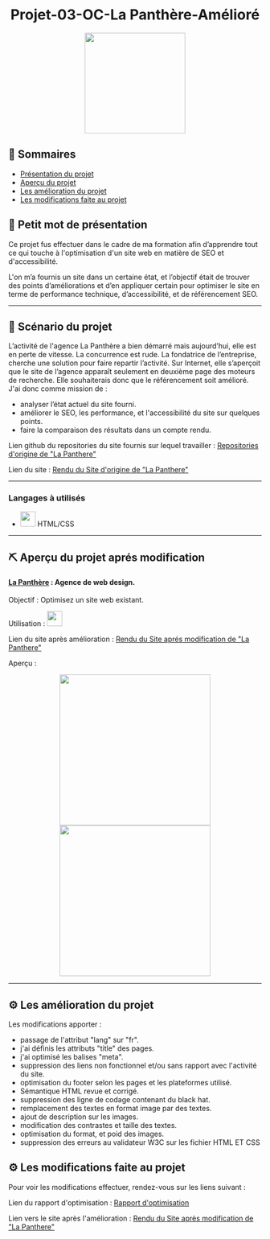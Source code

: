 <h1 align="center">Projet-03-OC-La Panthère-Amélioré</h1>

<div align="center"><img height="200" src="https://i31.servimg.com/u/f31/13/52/99/79/logo210.png"></div>

## 📝 Sommaires

- [Présentation du projet](#présentation)
- [Aperçu du projet](#projet)
- [Les amélioration du projet](#amelioration)
- [Les modifications faite au projet](#modification)

## 💭 Petit mot de présentation <a name = "présentation"></a>

Ce projet fus effectuer dans le cadre de ma formation afin d’apprendre tout ce qui touche à l'optimisation d'un site web en matière de SEO et d'accessibilité.

L'on m’a fournis un site dans un certaine état, et l’objectif était de trouver des points d’améliorations et d’en appliquer certain pour optimiser le site en terme de performance technique, d’accessibilité, et de référencement SEO.

---

## :movie_camera: Scénario du projet

L’activité de l'agence La Panthère a bien démarré mais aujourd’hui, elle est en perte de vitesse. La concurrence est rude. La fondatrice de l’entreprise, cherche une solution pour faire repartir l’activité. Sur Internet, elle s’aperçoit que le site de l’agence apparaît seulement en deuxième page des moteurs de recherche. Elle souhaiterais donc que le référencement soit amélioré.
J'ai donc comme mission de :

- analyser l’état actuel du site fourni.
- améliorer le SEO, les performance, et l'accessibilité du site sur quelques points.
- faire la comparaison des résultats dans un compte rendu.

Lien github du repositories du site fournis sur lequel travailler : [Repositories d'origine de "La Panthere"](https://github.com/SheppardShepp/Starting-website-2-initial)

Lien du site : [Rendu du Site d'origine de "La Panthere"](https://sheppardshepp.github.io/Starting-website-2-initial/)

---

### Langages à utilisés

- <img height="30" src="https://i31.servimg.com/u/f31/13/52/99/79/logo_h11.png"> HTML/CSS

---

## ⛏️ Aperçu du projet aprés modification <a name = "projet"></a>

#### [La Panthère](https://sheppardshepp.github.io/Projet-03-OC-website-modifier/) <a name = "lapanthere"></a> : Agence de web design.

Objectif : Optimisez un site web existant.

Utilisation : <img height="30" src="https://i31.servimg.com/u/f31/13/52/99/79/logo_h11.png">

Lien du site après amélioration : [Rendu du Site aprés modification de "La Panthere"](https://sheppardshepp.github.io/Starting-website-2-ameliore/)

Aperçu :

<div align="center"><img height="300" src="https://i31.servimg.com/u/f31/13/52/99/79/lapant10.png"> <img height="300" src="https://i31.servimg.com/u/f31/13/52/99/79/lapant10.jpg"></div>

---

## :gear: Les amélioration du projet <a name = "amelioration"></a>

Les modifications apporter :

- passage de l'attribut "lang" sur "fr".
- j'ai définis les attributs "title" des pages.
- j'ai optimisé les balises "meta".
- suppression des liens non fonctionnel et/ou sans rapport avec l'activité du site.
- optimisation du footer selon les pages et les plateformes utilisé.
- Sémantique HTML revue et corrigé.
- suppression des ligne de codage contenant du black hat.
- remplacement des textes en format image par des textes.
- ajout de description sur les images.
- modification des contrastes et taille des textes.
- optimisation du format, et poid des images.
- suppression des erreurs au validateur W3C sur les fichier HTML ET CSS

## :gear: Les modifications faite au projet <a name = "modification"></a>

Pour voir les modifications effectuer, rendez-vous sur les liens suivant :

Lien du rapport d'optimisation : [Rapport d'optimisation](https://drive.google.com/file/d/1nsx-KxDRQk3YTt3E-iGQbsbZXRxyjidV/view?usp=sharing)

Lien vers le site après l'amélioration : [Rendu du Site après modification de "La Panthere"](https://sheppardshepp.github.io/Starting-website-2-ameliore/)
